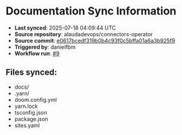 # Documentation Sync Information

- **Last synced**: 2025-07-18 04:09:44 UTC
- **Source repository**: alaudadevops/connectors-operator
- **Source commit**: [e0617bcedf319b0b4c93f0c5bffa01a6a3b925f9](https://github.com/alaudadevops/connectors-operator/commit/e0617bcedf319b0b4c93f0c5bffa01a6a3b925f9)
- **Triggered by**: danielfbm
- **Workflow run**: [#9](https://github.com/alaudadevops/connectors-operator/actions/runs/16361950693)

## Files synced:
- docs/
- .yarn/
- doom.config.yml
- yarn.lock
- tsconfig.json
- package.json
- sites.yaml
